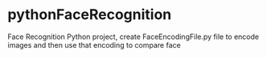 # pythonFaceRecognition
Face Recognition Python project, create FaceEncodingFile.py file to encode images and then use that encoding to compare face
